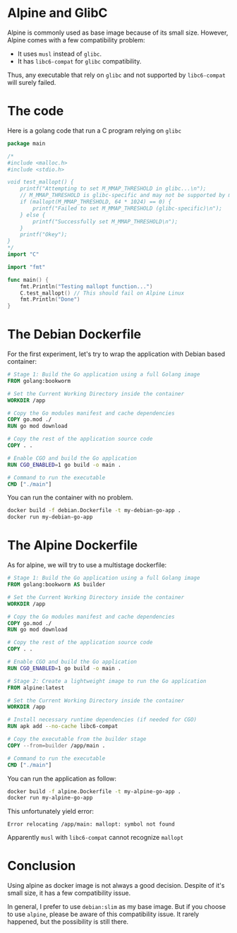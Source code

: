 # Alpine and GlibC

Alpine is commonly used as base image because of its small size. However, Alpine comes with a few compatibility problem:

- It uses `musl` instead of `glibc`.
- It has `libc6-compat` for `glibc` compatibility.

Thus, any executable that rely on `glibc` and not supported by `libc6-compat` will surely failed.

# The code

Here is a golang code that run a C program relying on `glibc`

```go
package main

/*
#include <malloc.h>
#include <stdio.h>

void test_mallopt() {
	printf("Attempting to set M_MMAP_THRESHOLD in glibc...\n");
    // M_MMAP_THRESHOLD is glibc-specific and may not be supported by musl
    if (mallopt(M_MMAP_THRESHOLD, 64 * 1024) == 0) {
        printf("Failed to set M_MMAP_THRESHOLD (glibc-specific)\n");
    } else {
        printf("Successfully set M_MMAP_THRESHOLD\n");
    }
	printf("Okey");
}
*/
import "C"

import "fmt"

func main() {
	fmt.Println("Testing mallopt function...")
	C.test_mallopt() // This should fail on Alpine Linux
	fmt.Println("Done")
}

```

# The Debian Dockerfile

For the first experiment, let's try to wrap the application with Debian based container:

```dockerfile
# Stage 1: Build the Go application using a full Golang image
FROM golang:bookworm

# Set the Current Working Directory inside the container
WORKDIR /app

# Copy the Go modules manifest and cache dependencies
COPY go.mod ./
RUN go mod download

# Copy the rest of the application source code
COPY . .

# Enable CGO and build the Go application
RUN CGO_ENABLED=1 go build -o main .

# Command to run the executable
CMD ["./main"]
```

You can run the container with no problem.

```bash
docker build -f debian.Dockerfile -t my-debian-go-app .
docker run my-debian-go-app
```

# The Alpine Dockerfile

As for alpine, we will try to use a multistage dockerfile:

```dockerfile
# Stage 1: Build the Go application using a full Golang image
FROM golang:bookworm AS builder

# Set the Current Working Directory inside the container
WORKDIR /app

# Copy the Go modules manifest and cache dependencies
COPY go.mod ./
RUN go mod download

# Copy the rest of the application source code
COPY . .

# Enable CGO and build the Go application
RUN CGO_ENABLED=1 go build -o main .

# Stage 2: Create a lightweight image to run the Go application
FROM alpine:latest

# Set the Current Working Directory inside the container
WORKDIR /app

# Install necessary runtime dependencies (if needed for CGO)
RUN apk add --no-cache libc6-compat

# Copy the executable from the builder stage
COPY --from=builder /app/main .

# Command to run the executable
CMD ["./main"]
```

You can run the application as follow:

```bash
docker build -f alpine.Dockerfile -t my-alpine-go-app .
docker run my-alpine-go-app
```

This unfortunately yield error:

```
Error relocating /app/main: mallopt: symbol not found
```

Apparently `musl` with `libc6-compat` cannot recognize `mallopt`

# Conclusion

Using alpine as docker image is not always a good decision. Despite of it's small size, it has a few compatibility issue.

In general, I prefer to use `debian:slim` as my base image. But if you choose to use `alpine`, please be aware of this compatibility issue. It rarely happened, but the possibility is still there.